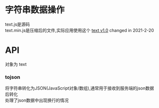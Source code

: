 # 字符串数据操作
text.js是源码<br>
text.min.js是压缩后的文件,实际应用使用这个
[text v1.0](https://1711680493.github.io) changed in 2021-2-20

# API
对象为 text

### tojson
将字符串转化为JSON(JavaScript对象/数组),通常用于接收到服务端的json数据后转化<br>
处理了json数据中出现换行的情况
